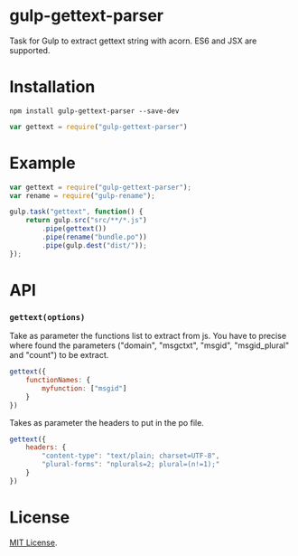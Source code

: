 # gulp-gettext-parser
Task for Gulp to extract gettext string with acorn. ES6 and JSX are supported.

Installation
============

`npm install gulp-gettext-parser --save-dev`

```js
var gettext = require("gulp-gettext-parser")
```

Example
=======

```js
var gettext = require("gulp-gettext-parser");
var rename = require("gulp-rename");

gulp.task("gettext", function() {
    return gulp.src("src/**/*.js")
        .pipe(gettext())
        .pipe(rename("bundle.po"))
        .pipe(gulp.dest("dist/"));
});
```

API
===

### `gettext(options)` ###

Take as parameter the functions list to extract from js. You have to precise where found the parameters
("domain", "msgctxt", "msgid", "msgid_plural" and "count") to be extract.

```js
gettext({
    functionNames: {
        myfunction: ["msgid"]
    }
})
```

Takes as parameter the headers to put in the po file.

```js
gettext({
    headers: {
        "content-type": "text/plain; charset=UTF-8",
        "plural-forms": "nplurals=2; plural=(n!=1);"
    }
})
```

License
=======

[MIT License](LICENSE).
